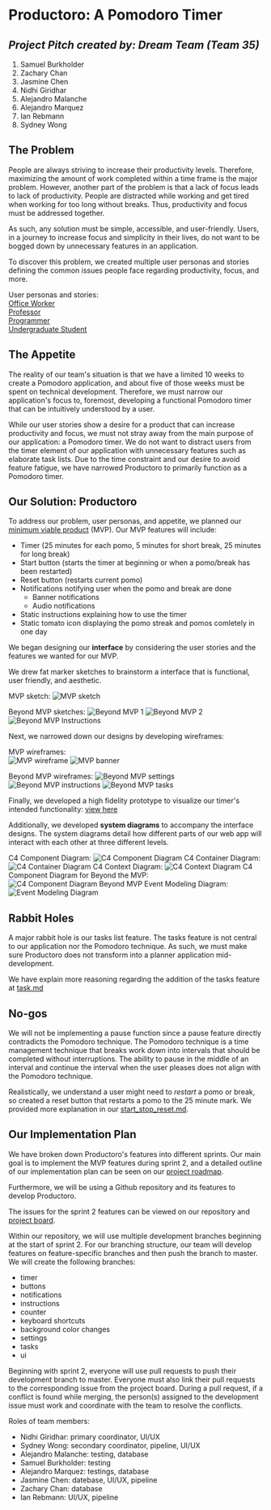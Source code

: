 # **Productoro: A Pomodoro Timer**

## _Project Pitch created by: Dream Team (Team 35)_

1. Samuel Burkholder
2. Zachary Chan
3. Jasmine Chen
4. Nidhi Giridhar
5. Alejandro Malanche
6. Alejandro Marquez
7. Ian Rebmann
8. Sydney Wong

## The Problem

People are always striving to increase their productivity levels. Therefore, maximizing the amount of work completed within a time frame is the major problem. However, another part of the problem is that a lack of focus leads to lack of productivity. People are distracted while working and get tired when working for too long without breaks. Thus, productivity and focus must be addressed together.

As such, any solution must be simple, accessible, and user-friendly. Users, in a journey to increase focus and simplicity in their lives, do not want to be bogged down by unnecessary features in an application.

To discover this problem, we created multiple user personas and stories defining the common issues people face regarding productivity, focus, and more.

User personas and stories:  
[Office Worker](../users/office-worker.md)  
[Professor](../users/professor.md)  
[Programmer](/specs/users/programmer.md)  
[Undergraduate Student](../users/student.md)

## The Appetite

The reality of our team's situation is that we have a limited 10 weeks to create a Pomodoro application, and about five of those weeks must be spent on technical development. Therefore, we must narrow our application's focus to, foremost, developing a functional Pomodoro timer that can be intuitively understood by a user.

While our user stories show a desire for a product that can increase productivity and focus, we must not stray away from the main purpose of our application: a Pomodoro timer. We do not want to distract users from the timer element of our application with unnecessary features such as elaborate task lists. Due to the time constraint and our desire to avoid feature fatigue, we have narrowed Productoro to primarily function as a Pomodoro timer.

## Our Solution: Productoro

To address our problem, user personas, and appetite, we planned our [minimum viable product](../adr/0001-mvp.md) (MVP). Our MVP features will include:

- Timer (25 minutes for each pomo, 5 minutes for short break, 25 minutes for long break)
- Start button (starts the timer at beginning or when a pomo/break has been restarted)
- Reset button (restarts current pomo)
- Notifications notifying user when the pomo and break are done
  - Banner notifications
  - Audio notifications
- Static instructions explaining how to use the timer
- Static tomato icon displaying the pomo streak and pomos comletely in one day

We began designing our **interface** by considering the user stories and the features we wanted for our MVP.

We drew fat marker sketches to brainstorm a interface that is functional, user friendly, and aesthetic.

MVP sketch:
![MVP sketch](/specs/interface/rough/mvp-sketch.png)

Beyond MVP sketches:
![Beyond MVP 1](/specs/interface/rough/beyond-mvp-1.png)
![Beyond MVP 2](/specs/interface/rough/beyond-mvp-2.png)
![Beyond MVP Instructions](/specs/interface/rough/instructions.png)

Next, we narrowed down our designs by developing wireframes:

MVP wireframes:  
![MVP wireframe](/specs/interface/wireframes/mvp.jpg)
![MVP banner](/specs/interface/wireframes/mvp-banner-notification.jpg)

Beyond MVP wireframes:
![Beyond MVP settings](/specs/interface/wireframes/beyond-mvp-settings-clicked.jpg)
![Beyond MVP instructions](/specs/interface/wireframes/beyond-mvp-instructions-clicked.jpg)
![Beyond MVP tasks](/specs/interface/wireframes/beyond-mvp-tasks.jpg)

Finally, we developed a high fidelity prototype to visualize our timer's intended functionality: [view here](https://www.figma.com/proto/t4hjtf1Mjf2cT3ixRSMBpV/Pomodoro-Timer?node-id=16%3A14&scaling=min-zoom)

Additionally, we developed **system diagrams** to accompany the interface designs. The system diagrams detail how different parts of our web app will interact with each other at three different levels.

C4 Component Diagram:
![C4 Component Diagram](../system-diagrams/C4-ComponentDiagram-MVP.jpg)
C4 Container Diagram:
![C4 Container Diagram](../system-diagrams/C4-ContainerDiagram.jpg)
C4 Context Diagram:
![C4 Context Diagram](../system-diagrams/C4-ContextDiagram.jpg)
C4 Component Diagram for Beyond the MVP:
![C4 Component Diagram Beyond MVP](../system-diagrams/C4-ComponentDiagram-BeyondMVP.jpg)
Event Modeling Diagram:
![Event Modeling Diagram](../system-diagrams/EventModelDiagram.jpg)

## Rabbit Holes

A major rabbit hole is our tasks list feature. The tasks feature is not central to our application nor the Pomodoro technique. As such, we must make sure Productoro does not transform into a planner application mid-development.

We have explain more reasoning regarding the addition of the tasks feature at [task.md](../adr/0003-tasks.md)

## No-gos

We will not be implementing a pause function since a pause feature directly contradicts the Pomodoro technique. The Pomodoro technique is a time management technique that breaks work down into intervals that should be completed without interruptions. The ability to pause in the middle of an interval and continue the interval when the user pleases does not align with the Pomodoro technique.

Realistically, we understand a user might need to _restart_ a pomo or break, so created a reset button that restarts a pomo to the 25 minute mark. We provided more explanation in our [start_stop_reset.md](./../adr/0004-start_stop_reset.md).

## Our Implementation Plan

We have broken down Productoro's features into different sprints. Our main goal is to implement the MVP features during sprint 2, and a detailed outline of our implementation plan can be seen on our [project roadmap](../roadmap.md).

Furthermore, we will be using a Github repository and its features to develop Productoro.

The issues for the sprint 2 features can be viewed on our repository and [project board](https://github.com/nidhigiridhar/cse110-w21-group35/projects/2).

Within our repository, we will use multiple development branches beginning at the start of sprint 2. For our branching structure, our team will develop features on feature-specific branches and then push the branch to master. We will create the following branches:

- timer
- buttons
- notifications
- instructions
- counter
- keyboard shortcuts
- background color changes
- settings
- tasks
- ui

Beginning with sprint 2, everyone will use pull requests to push their development branch to master. Everyone must also link their pull requests to the corresponding issue from the project board. During a pull request, if a conflict is found while merging, the person(s) assigned to the development issue must work and coordinate with the team to resolve the conflicts.

Roles of team members:

- Nidhi Giridhar: primary coordinator, UI/UX
- Sydney Wong: secondary coordinator, pipeline, UI/UX
- Alejandro Malanche: testing, database
- Samuel Burkholder: testing
- Alejandro Marquez: testings, database
- Jasmine Chen: datebase, UI/UX, pipeline
- Zachary Chan: database
- Ian Rebmann: UI/UX, pipeline

